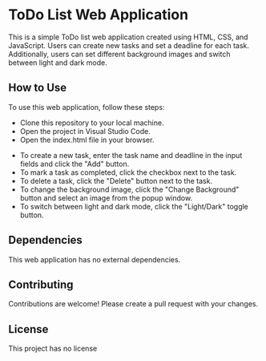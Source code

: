 # ToDo List Web Application

This is a simple ToDo list web application created using HTML, CSS, and JavaScript. Users can create new tasks and set a deadline for each task. Additionally, users can set different background images and switch between light and dark mode.

## How to Use
To use this web application, follow these steps:

* Clone this repository to your local machine.
* Open the project in Visual Studio Code.
* Open the index.html file in your browser.

- To create a new task, enter the task name and deadline in the input fields and click the "Add" button.
- To mark a task as completed, click the checkbox next to the task.
- To delete a task, click the "Delete" button next to the task.
- To change the background image, click the "Change Background" button and select an image from the popup window.
- To switch between light and dark mode, click the "Light/Dark" toggle button.

## Dependencies
This web application has no external dependencies.

## Contributing
Contributions are welcome! Please create a pull request with your changes.

## License
This project has no license
